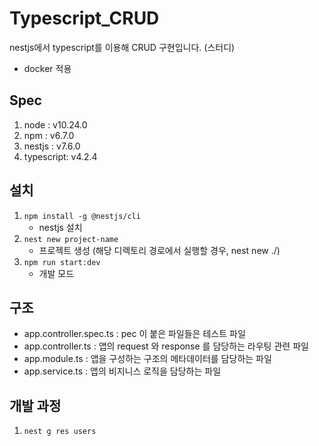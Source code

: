 # Typescript_CRUD
nestjs에서 typescript를 이용해 CRUD 구현입니다. (스터디)
- docker 적용


## Spec
1. node : v10.24.0
2. npm : v6.7.0
3. nestjs : v7.6.0
4. typescript: v4.2.4


## 설치
1. `npm install -g @nestjs/cli`
    - nestjs 설치
2. `nest new project-name`
    - 프로젝트 생성 (해당 디렉토리 경로에서 실행할 경우, nest new ./)
3. `npm run start:dev`
    - 개발 모드 


## 구조
- app.controller.spec.ts : pec 이 붙은 파일들은 테스트 파일
- app.controller.ts : 앱의 request 와 response 를 담당하는 라우팅 관련 파일
- app.module.ts : 앱을 구성하는 구조의 메타데이터를 담당하는 파일
- app.service.ts : 앱의 비지니스 로직을 담당하는 파일



## 개발 과정
1. `nest g res users`